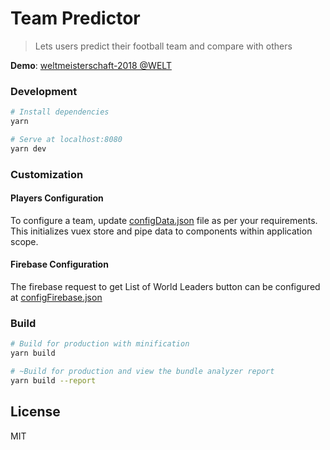 # Team Predictor

> Lets users predict their football team and compare with others

**Demo**: [weltmeisterschaft-2018 @WELT](https://www.welt.de/sport/interaktiv/weltmeisterschaft-2018/wm-kader.html)

### Development

```bash
# Install dependencies
yarn

# Serve at localhost:8080
yarn dev
```

### Customization

#### Players Configuration

To configure a team, update [configData.json](src/data/configData.json) file as per your requirements. This initializes vuex store and pipe data to components within application scope.

#### Firebase Configuration

The firebase request to get List of World Leaders button can be configured at [configFirebase.json](src/data/configFirebase.json)

### Build

```bash
# Build for production with minification
yarn build

# ~Build for production and view the bundle analyzer report
yarn build --report
```

## License

MIT
